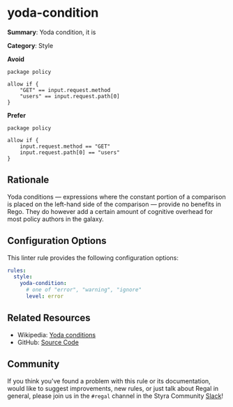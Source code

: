 # yoda-condition

**Summary**: Yoda condition, it is

**Category**: Style

**Avoid**
```rego
package policy

allow if {
    "GET" == input.request.method
    "users" == input.request.path[0]
}
```

**Prefer**
```rego
package policy

allow if {
    input.request.method == "GET"
    input.request.path[0] == "users"
}
```

## Rationale

Yoda conditions — expressions where the constant portion of a comparison is placed on the left-hand side of the
comparison — provide no benefits in Rego. They do however add a certain amount of cognitive overhead for most policy
authors in the galaxy.

## Configuration Options

This linter rule provides the following configuration options:

```yaml
rules:
  style:
    yoda-condition:
      # one of "error", "warning", "ignore"
      level: error
```

## Related Resources

- Wikipedia: [Yoda conditions](https://en.wikipedia.org/wiki/Yoda_conditions)
- GitHub: [Source Code](https://github.com/StyraInc/regal/blob/main/bundle/regal/rules/style/yoda-condition/yoda_condition.rego)

## Community

If you think you've found a problem with this rule or its documentation, would like to suggest improvements, new rules,
or just talk about Regal in general, please join us in the `#regal` channel in the Styra Community
[Slack](https://inviter.co/styra)!
